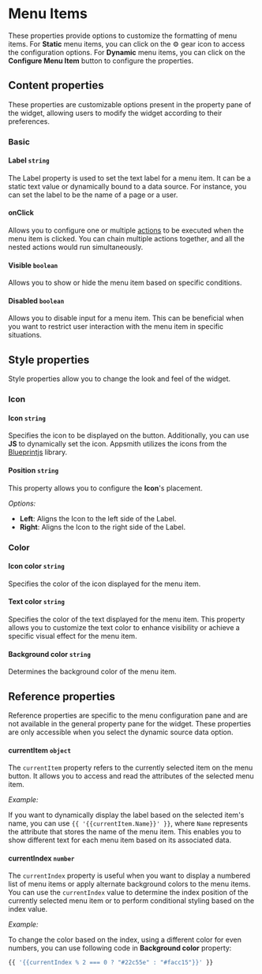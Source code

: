 # Menu Items
These properties provide options to customize the formatting of menu items. For **Static** menu items, you can click on the ⚙️ gear icon to access the configuration options. For **Dynamic** menu items, you can click on the **Configure Menu Item** button to configure the properties.



## Content properties

These properties are customizable options present in the property pane of the widget, allowing users to modify the widget according to their preferences.


### Basic


#### Label `string`

 

The Label property is used to set the text label for a menu item. It can be a static text value or dynamically bound to a data source. For instance, you can set the label to be the name of a page or a user.

</dd>

#### onClick

 

Allows you to configure one or multiple [actions](/reference/appsmith-framework/widget-actions) to be executed when the menu item is clicked. You can chain multiple actions together, and all the nested actions would run simultaneously.


</dd>

#### Visible `boolean`

 

Allows you to show or hide the menu item based on specific conditions. 


</dd>

#### Disabled `boolean`

 

Allows you to disable input for a menu item. This can be beneficial when you want to restrict user interaction with the menu item in specific situations.


</dd>


## Style properties
Style properties allow you to change the look and feel of the widget.

### Icon

#### Icon `string`

 

Specifies the icon to be displayed on the button. Additionally, you can use **JS** to dynamically set the icon. Appsmith utilizes the icons from the [Blueprintjs](https://blueprintjs.com/docs/#icons) library.

</dd>

#### Position `string`

 

This property allows you to configure the **Icon**'s placement.

*Options:*
* **Left**: Aligns the Icon to the left side of the Label.
* **Right**: Aligns the Icon to the right side of the Label.


</dd>

### Color


#### Icon color `string`

 

Specifies the color of the icon displayed for the menu item. 
</dd>

#### Text color `string`

 

Specifies the color of the text displayed for the menu item. This property allows you to customize the text color to enhance visibility or achieve a specific visual effect for the menu item.
</dd>

#### Background color `string`

 

Determines the background color of the menu item. 
</dd>


## Reference properties

Reference properties are specific to the menu configuration pane and are not available in the general property pane for the widget. These properties are only accessible when you select the dynamic source data option.

#### currentItem `object`


 

The `currentItem` property refers to the currently selected item on the menu button. It allows you to access and read the attributes of the selected menu item. 


<ZoomImage src="/img/MenuButton-Dynamic-Menu-Label-CurrentItem.png" alt="Display images on table row selection" caption="Display menu items using currentItem" />

*Example:*

If you want to dynamically display the label based on the selected item's name, you can use `{{ '{{currentItem.Name}}' }}`, where `Name` represents the attribute that stores the name of the menu item. This enables you to show different text for each menu item based on its associated data.



</dd>


#### currentIndex `number`

 

The `currentIndex` property is useful when you want to display a numbered list of menu items or apply alternate background colors to the menu items. You can use the `currentIndex` value to determine the index position of the currently selected menu item or to perform conditional styling based on the index value.

<ZoomImage src="/img/MenuButton-dynamic-Menu-Label-NumberedList-CurrentIndex.png" alt="Display images on table row selection" caption="Display menu items using currentIndex" />


*Example:*

To change the color based on the index, using a different color for even numbers, you can use following code in **Background color** property:

```js
{{ '{{currentIndex % 2 === 0 ? "#22c55e" : "#facc15"}}' }}
```



</dd>


